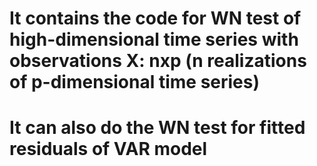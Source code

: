# It contains the code for WN test of high-dimensional time series with observations X: nxp (n realizations of p-dimensional time series)
# It can also do the WN test for fitted residuals of VAR model
#

